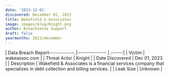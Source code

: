 ```yaml
---
date: '2023-12-01'
discovered: December 01, 2023
title: Wakefield & Associates
image: images/blog/Knight.png
author: Breachsense Support
draft: false
yearmonths: 2023/december
---
```


| Data Breach Report------------:     |:-------------:    | :-----:|
| Victim      | wakeassoc.com      | 
| Threat Actor      | Knight      | 
| Date Discovered      | Dec 01, 2023      | 
| Description      | Wakefield & Associates is a financial services company that specializes in debt collection and billing services.      | 
| Leak Size      | Unknown      | 

